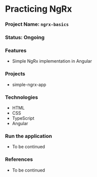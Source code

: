 # Practicing NgRx

### Project Name: `ngrx-basics`

### Status: Ongoing

### Features
- Simple NgRx implementation in Angular

### Projects
- simple-ngrx-app

### Technologies
- HTML
- CSS
- TypeScript
- Angular

### Run the application
- To be continued

### References 
- To be continued
